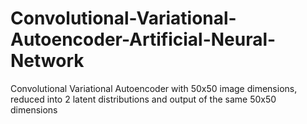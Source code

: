 # Convolutional-Variational-Autoencoder-Artificial-Neural-Network
Convolutional Variational Autoencoder with 50x50 image dimensions, reduced into 2 latent distributions and output of the same 50x50 dimensions
